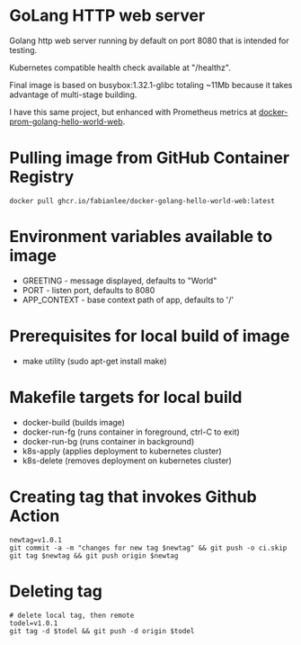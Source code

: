 # GoLang HTTP web server

Golang http web server running by default on port 8080 that is intended for testing.

Kubernetes compatible health check available at "/healthz".

Final image is based on busybox:1.32.1-glibc totaling ~11Mb because it takes advantage of multi-stage building.

I have this same project, but enhanced with Prometheus metrics at [docker-prom-golang-hello-world-web](https://github.com/fabianlee/docker-prom-golang-hello-world-web).

# Pulling image from GitHub Container Registry

```
docker pull ghcr.io/fabianlee/docker-golang-hello-world-web:latest
```

# Environment variables available to image

* GREETING - message displayed, defaults to "World"
* PORT - listen port, defaults to 8080
* APP_CONTEXT - base context path of app, defaults to '/'

# Prerequisites for local build of image
* make utility (sudo apt-get install make)

# Makefile targets for local build
* docker-build (builds image)
* docker-run-fg (runs container in foreground, ctrl-C to exit)
* docker-run-bg (runs container in background)
* k8s-apply (applies deployment to kubernetes cluster)
* k8s-delete (removes deployment on kubernetes cluster)

# Creating tag that invokes Github Action

```
newtag=v1.0.1
git commit -a -m "changes for new tag $newtag" && git push -o ci.skip
git tag $newtag && git push origin $newtag
```

# Deleting tag

```
# delete local tag, then remote
todel=v1.0.1
git tag -d $todel && git push -d origin $todel
```


